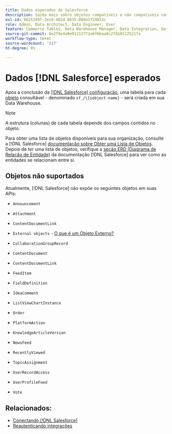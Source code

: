 ```yaml
---
title: Dados esperados do Salesforce
description: Saiba mais sobre objetos compatíveis e não compatíveis com dados do Salesforce.
exl-id: 6625349f-2ec0-402d-8635-889a1f29811c
role: Admin, Data Architect, Data Engineer, User
feature: Commerce Tables, Data Warehouse Manager, Data Integration, Data Import/Export
source-git-commit: 6e2f9e4a9e91212771e6f6baa8c2f8101125217a
workflow-type: tm+mt
source-wordcount: '117'
ht-degree: 0%

---
```


# Dados [!DNL Salesforce] esperados

Após a conclusão da [[!DNL Salesforce] configuração](../integrations/salesforce.md), uma tabela para cada [objeto](https://developer.salesforce.com/docs/atlas.en-us.object_reference.meta/object_reference/sforce_api_objects_concepts.htm) consultável - denominado `sf_/\{sobject-name}` - será criada em sua Data Warehouse.

>[!NOTE]
>
>A estrutura (colunas) de cada tabela depende dos campos contidos no objeto.

Para obter uma lista de objetos disponíveis para sua organização, consulte a [!DNL Salesforce] [documentação sobre Obter uma Lista de Objetos](https://developer.salesforce.com/docs/atlas.en-us.api_rest.meta/api_rest/dome_describeGlobal.htm). Depois de ter uma lista de objetos, verifique a [seção ERD (Diagrama de Relação de Entidade)](https://developer.salesforce.com/docs/atlas.en-us.object_reference.meta/object_reference/sforce_api_erd_knowledge.htm) da documentação [!DNL Salesforce] para ver como as entidades se relacionam entre si.

## Objetos não suportados

Atualmente, [!DNL Salesforce] não expõe os seguintes objetos em suas APIs:

* `Announcement`
* `Attachment`
* `ContentDocumentLink`
* `External objects` - [O que é um Objeto Externo?](https://developer.salesforce.com/docs/atlas.en-us.object_reference.meta/object_reference/sforce_api_objects_external_objects.htm)
* `CollaborationGroupRecord`
* `ContentDocument`
* `ContentDocumentLink`
* `FeedItem`
* `FieldDefinition`
* `IdeaComment`
* `ListViewChartInstance`
* `Order`
* `PlatformAction`

* `KnowledgeArticleVersion`
* `NewsFeed`
* `RecentlyViewed`
* `TopicAssignment`
* `UserRecordAccess`
* `UserProfileFeed`
* `Vote`

## Relacionados:

* [Conectando [!DNL Salesforce]](../integrations/salesforce.md)
* [Reautenticando integrações](https://experienceleague.adobe.com/docs/commerce-knowledge-base/kb/how-to/mbi-reauthenticating-integrations.html)
